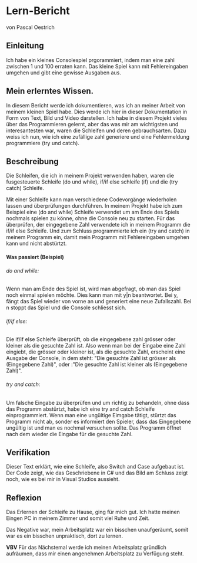 # Lern-Bericht
von Pascal Oestrich

## Einleitung
Ich habe ein kleines Consolespiel prgorammiert, indem man eine zahl zwischen 1 und 100 erraten kann. Das kleine Spiel kann mit Fehlereingaben umgehen und gibt eine gewisse Ausgaben aus.
## Mein erlerntes Wissen.
In diesem Bericht werde ich dokumentieren, was ich an meiner Arbeit von meinem kleinen Spiel habe. Dies werde ich hier in dieser Dokumentation in Form von Text, Bild und Video darstellen. Ich habe in diesem Projekt vieles über das Programmieren gelernt, aber das was mir am wichtigsten und interesantesten war, waren die Schleifen und deren gebrauchsarten. Dazu weiss ich nun, wie ich eine zufällige zahl generiere und eine Fehlermeldung programmiere (try und catch).
## Beschreibung
Die Schleifen, die ich in meinem Projekt verwenden haben, waren die fusgesteuerte Schleife (do und while), if/if else schleife (if) und die (try catch) Schleife.

Mit einer Schleife kann man verschiedene Codevorgänge wiederholen lassen und überprüfungen durchführen. In meinem Projekt habe ich zum Beispiel eine (do and while) Schleife verwendet um am Ende des Spiels nochmals spielen zu könne, ohne die Console neu zu starten.
Für das überprüfen, der eingegebene Zahl verwendete ich in meinem Programm die if/if else Schleife.
Und zum Schluss programmierte ich ein (try and catch) in meinem Programm ein, damit mein Programm mit Fehlereingaben umgehen kann und nicht abstürtzt.
#### Was passiert (Beispiel)
###### do and while:
Wenn man am Ende des Spiel ist, wird man abgefragt, ob man das Spiel noch einmal spielen möchte. Dies kann man mit y|n beantwortet. Bei y, fängt das Spiel wieder von vorne an und generiert eine neue Zufallszahl. Bei n stoppt das Spiel und die Console schliesst sich.
###### if/if else:
Die if/if else Schleife überprüft, ob die eingegebene zahl grösser oder kleiner als die gesuchte Zahl ist. Also wenn man bei der Eingabe eine Zahl eingiebt, die grösser oder kleiner ist, als die gesuchte Zahl, erscheint eine Ausgabe der Console, in dem steht: "Die gesuchte Zahl ist grösser als (Eingegebene Zahl)",    oder :"Die gesuchte Zahl ist kleiner als (Eingegebene Zahl)".
###### try and catch:
Um falsche Eingabe zu überprüfen und um richtig zu behandeln, ohne dass das Programm abstürtzt, habe ich eine try and catch Schleife einprogrammiert. Wenn man eine ungültige Eimgabe tätigt, stürtzt das Programm nicht ab, sonder es informiert den Spieler, dass das Eingegebene ungültig ist und man es nochmal versuchen sollte. Das Programm öffnet nach dem wieder die Eingabe für die gesuchte Zahl.
 

## Verifikation

Dieser Text erklärt, wie eine Schleife, also Switch and Case aufgebaut ist.
Der Code zeigt, wie das Geschriebene in C# und das Bild am Schluss zeigt noch, wie es bei mir in Visual Studios aussieht.

## Reflexion

Das Erlernen der Schleife zu Hause, ging für mich gut. Ich hatte meinen Eingen PC in meinem Zimmer und somit viel Ruhe und Zeit.

Das Negative war, mein Arbeitsplatz war ein bisschen unaufgeräumt, somit war es ein bisschen unpraktisch, dort zu lernen.

**VBV** Für das Nächstemal werde ich meinen Arbeitsplatz gründlich aufräumen, dass mir einen angenehmen Arbeitsplatz zu Verfügung steht.

